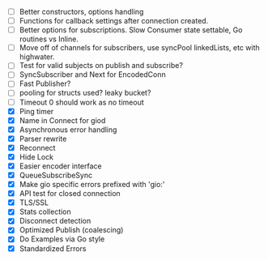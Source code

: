 
- [ ] Better constructors, options handling
- [ ] Functions for callback settings after connection created.
- [ ] Better options for subscriptions. Slow Consumer state settable, Go routines vs Inline.
- [ ] Move off of channels for subscribers, use syncPool linkedLists, etc with highwater.
- [ ] Test for valid subjects on publish and subscribe?
- [ ] SyncSubscriber and Next for EncodedConn
- [ ] Fast Publisher?
- [ ] pooling for structs used? leaky bucket?
- [ ] Timeout 0 should work as no timeout
- [x] Ping timer
- [x] Name in Connect for giod
- [x] Asynchronous error handling
- [x] Parser rewrite
- [x] Reconnect
- [x] Hide Lock
- [x] Easier encoder interface
- [x] QueueSubscribeSync
- [x] Make gio specific errors prefixed with 'gio:'
- [x] API test for closed connection
- [x] TLS/SSL
- [x] Stats collection
- [x] Disconnect detection
- [x] Optimized Publish (coalescing)
- [x] Do Examples via Go style
- [x] Standardized Errors
